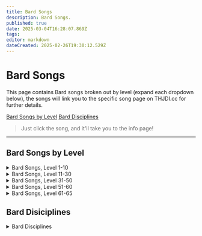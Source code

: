 ```yaml
---
title: Bard Songs
description: Bard Songs.
published: true
date: 2025-03-04T16:28:07.869Z
tags: 
editor: markdown
dateCreated: 2025-02-26T19:30:12.529Z
---
```


# Bard Songs

This page contains Bard songs broken out by level (expand each dropdown below), the songs will link you to the specific song page on THJDI.cc for further details.

[Bard Songs by Level](#bard-songs-by-level)
[Bard Disciplines](#bard-disciplines)

> Just click the song, and it'll take you to the info page!

---

## Bard Songs by Level

<details>
	<summary> Bard Songs, Level 1-10 </summary>
  
|Spell Name|Level|
|---|---|

|<a href="https://www.thjdi.cc/spell/13191" target="_blank">Bladewhirl</a>|1|
|<a href="https://www.thjdi.cc/spell/700" target="_blank">Chant of Battle</a>|1|
|<a href="https://www.thjdi.cc/spell/22491" target="_blank">Chant of Chaos</a>|1|
|<a href="https://www.thjdi.cc/spell/22487" target="_blank">Chant of Flame</a>|1|
|<a href="https://www.thjdi.cc/spell/22488" target="_blank">Chant of Frost</a>|1|
|<a href="https://www.thjdi.cc/spell/22486" target="_blank">Chant of Magic</a>|1|
|<a href="https://www.thjdi.cc/spell/22490" target="_blank">Chant of Plague</a>|1|
|<a href="https://www.thjdi.cc/spell/22489" target="_blank">Chant of Venom</a>|1|
|<a href="https://www.thjdi.cc/spell/703" target="_blank">Chords of Dissonance</a>|2|
|<a href="https://www.thjdi.cc/spell/720" target="_blank">Lyssa's Locating Lyric</a>|4|
|<a href="https://www.thjdi.cc/spell/717" target="_blank">Selo's Accelerando</a>|5|
|<a href="https://www.thjdi.cc/spell/7" target="_blank">Hymn of Restoration</a>|6|
|<a href="https://www.thjdi.cc/spell/734" target="_blank">Jonthan's Whistling Warsong</a>|7|
|<a href="https://www.thjdi.cc/spell/728" target="_blank">Kelin's Lugubrious Lament</a>|8|
|<a href="https://www.thjdi.cc/spell/710" target="_blank">Elemental Rhythms</a>|9|
|<a href="https://www.thjdi.cc/spell/2601" target="_blank">Magical Monologue</a>|9|
|<a href="https://www.thjdi.cc/spell/701" target="_blank">Anthem de Arms</a>|10|
</details>

<details>
	<summary> Bard Songs, Level 11-30 </summary>
  
|Spell Name|Level|
|---|---|
|<a href="https://www.thjdi.cc/spell/708" target="_blank">Cinda's Charismatic Carillon</a>|11|
|<a href="https://www.thjdi.cc/spell/704" target="_blank">Brusco's Boastful Bellow</a>|12|
|<a href="https://www.thjdi.cc/spell/711" target="_blank">Purifying Rhythms</a>|13|
|<a href="https://www.thjdi.cc/spell/737" target="_blank">Lyssa's Cataloging Libretto</a>|14|
|<a href="https://www.thjdi.cc/spell/724" target="_blank">Kelin's Lucid Lullaby</a>|15|
|<a href="https://www.thjdi.cc/spell/2602" target="_blank">Song of Sustenance</a>|15|
|<a href="https://www.thjdi.cc/spell/729" target="_blank">Tarew's Aquatic Ayre</a>|16|
|<a href="https://www.thjdi.cc/spell/709" target="_blank">Guardian Rhythms</a>|17|
|<a href="https://www.thjdi.cc/spell/730" target="_blank">Denon's Disruptive Discord</a>|18|
|<a href="https://www.thjdi.cc/spell/719" target="_blank">Shauri's Sonorous Clouding</a>|19|
|<a href="https://www.thjdi.cc/spell/1287" target="_blank">Cassindra's Chant of Clarity</a>|20|
|<a href="https://www.thjdi.cc/spell/705" target="_blank">Largo's Melodic Binding</a>|20|
|<a href="https://www.thjdi.cc/spell/739" target="_blank">Melanie's Mellifluous Motion</a>|21|
|<a href="https://www.thjdi.cc/spell/727" target="_blank">Alenia's Disenchanting Melody</a>|22|
|<a href="https://www.thjdi.cc/spell/738" target="_blank">Selo's Consonant Chain</a>|23|
|<a href="https://www.thjdi.cc/spell/735" target="_blank">Lyssa's Veracious Concord</a>|24|
|<a href="https://www.thjdi.cc/spell/712" target="_blank">Psalm of Warmth</a>|25|
|<a href="https://www.thjdi.cc/spell/4395" target="_blank">Selo's Rhythm of Speed</a>|25|
|<a href="https://www.thjdi.cc/spell/706" target="_blank">Angstlich's Appalling Screech</a>|26|
|<a href="https://www.thjdi.cc/spell/725" target="_blank">Solon's Song of the Sirens</a>|27|
|<a href="https://www.thjdi.cc/spell/741" target="_blank">Crission's Pixie Strike</a>|28|
|<a href="https://www.thjdi.cc/spell/715" target="_blank">Psalm of Vitality</a>|29|
|<a href="https://www.thjdi.cc/spell/2603" target="_blank">Amplification</a>|30|
|<a href="https://www.thjdi.cc/spell/707" target="_blank">Fufil's Curtailing Chant</a>|30|
</details>

<details>
	<summary> Bard Songs, Level 31-50 </summary>
  
|Spell Name|Level|
|---|---|
|<a href="https://www.thjdi.cc/spell/718" target="_blank">Agilmente's Aria of Eagles</a>|31|
|<a href="https://www.thjdi.cc/spell/723" target="_blank">Cassindra's Chorus of Clarity</a>|32|
|<a href="https://www.thjdi.cc/spell/713" target="_blank">Psalm of Cooling</a>|33|
|<a href="https://www.thjdi.cc/spell/1448" target="_blank">Cantata of Soothing</a>|34|
|<a href="https://www.thjdi.cc/spell/721" target="_blank">Lyssa's Solidarity of Vision</a>|34|
|<a href="https://www.thjdi.cc/spell/736" target="_blank">Denon's Dissension</a>|35|
|<a href="https://www.thjdi.cc/spell/740" target="_blank">Vilia's Verses of Celerity</a>|36|
|<a href="https://www.thjdi.cc/spell/716" target="_blank">Psalm of Purity</a>|37|
|<a href="https://www.thjdi.cc/spell/743" target="_blank">Tuyen's Chant of Flame</a>|38|
|<a href="https://www.thjdi.cc/spell/2604" target="_blank">Katta's Song of Sword Dancing</a>|39|
|<a href="https://www.thjdi.cc/spell/750" target="_blank">Solon's Bewitching Bravura</a>|39|
|<a href="https://www.thjdi.cc/spell/868" target="_blank">Sionachie's Dreams</a>|40|
|<a href="https://www.thjdi.cc/spell/726" target="_blank">Syvelian's Anti-Magic Aria</a>|40|
|<a href="https://www.thjdi.cc/spell/714" target="_blank">Psalm of Mystic Shielding</a>|41|
|<a href="https://www.thjdi.cc/spell/702" target="_blank">McVaxius' Berserker Crescendo</a>|42|
|<a href="https://www.thjdi.cc/spell/3567" target="_blank">Tuyen's Chant of Disease</a>|42|
|<a href="https://www.thjdi.cc/spell/742" target="_blank">Denon's Desperate Dirge</a>|43|
|<a href="https://www.thjdi.cc/spell/745" target="_blank">Cassindra's Elegy</a>|44|
|<a href="https://www.thjdi.cc/spell/4085" target="_blank">Forpar's Aria of Affliction</a>|44|
|<a href="https://www.thjdi.cc/spell/3682" target="_blank">Aria of Asceticism</a>|45|
|<a href="https://www.thjdi.cc/spell/749" target="_blank">Jonthan's Provocation</a>|45|
|<a href="https://www.thjdi.cc/spell/4083" target="_blank">Rizlona's Embers</a>|45|
|<a href="https://www.thjdi.cc/spell/744" target="_blank">Tuyen's Chant of Frost</a>|46|
|<a href="https://www.thjdi.cc/spell/748" target="_blank">Niv's Melody of Preservation</a>|47|
|<a href="https://www.thjdi.cc/spell/746" target="_blank">Selo's Chords of Cessation</a>|48|
|<a href="https://www.thjdi.cc/spell/2605" target="_blank">Selo's Accelerating Chorus</a>|49|
|<a href="https://www.thjdi.cc/spell/1450" target="_blank">Shield of Songs</a>|49|
|<a href="https://www.thjdi.cc/spell/1449" target="_blank">Melody of Ervaj</a>|50|
|<a href="https://www.thjdi.cc/spell/3566" target="_blank">Tuyen's Chant of Poison</a>|50|
|<a href="https://www.thjdi.cc/spell/747" target="_blank">Verses of Victory</a>|50|
</details>

<details>
	<summary> Bard Songs, Level 51-60 </summary>
  
|Spell Name|Level|
|---|---|
|<a href="https://www.thjdi.cc/spell/1751" target="_blank">Largo's Assonant Binding</a>|51|
|<a href="https://www.thjdi.cc/spell/1750" target="_blank">Selo's Song of Travel</a>|51|
|<a href="https://www.thjdi.cc/spell/3681" target="_blank">Aria of Innocence</a>|52|
|<a href="https://www.thjdi.cc/spell/2606" target="_blank">Battlecry of the Vah Shir</a>|52|
|<a href="https://www.thjdi.cc/spell/4086" target="_blank">Forpar's Psalm of Pain</a>|52|
|<a href="https://www.thjdi.cc/spell/1752" target="_blank">Nillipus' March of the Wee</a>|52|
|<a href="https://www.thjdi.cc/spell/4084" target="_blank">Rizlona's Fire</a>|53|
|<a href="https://www.thjdi.cc/spell/1754" target="_blank">Song of Dawn</a>|53|
|<a href="https://www.thjdi.cc/spell/1753" target="_blank">Song of Twilight</a>|53|
|<a href="https://www.thjdi.cc/spell/2607" target="_blank">Elemental Chorus</a>|54|
|<a href="https://www.thjdi.cc/spell/1758" target="_blank">Selo's Assonant Strain</a>|54|
|<a href="https://www.thjdi.cc/spell/1757" target="_blank">Vilia's Chorus of Celerity</a>|54|
|<a href="https://www.thjdi.cc/spell/8926" target="_blank">Aura of Insight</a>|55|
|<a href="https://www.thjdi.cc/spell/1747" target="_blank">Brusco's Bombastic Bellow</a>|55|
|<a href="https://www.thjdi.cc/spell/1759" target="_blank">Cantata of Replenishment</a>|55|
|<a href="https://www.thjdi.cc/spell/1451" target="_blank">Occlusion of Sound</a>|55|
|<a href="https://www.thjdi.cc/spell/2608" target="_blank">Purifying Chorus</a>|56|
|<a href="https://www.thjdi.cc/spell/1755" target="_blank">Song of Highsun</a>|56|
|<a href="https://www.thjdi.cc/spell/1756" target="_blank">Song of Midnight</a>|56|
|<a href="https://www.thjdi.cc/spell/1761" target="_blank">Cassindra's Insipid Ditty</a>|57|
|<a href="https://www.thjdi.cc/spell/1760" target="_blank">McVaxius' Rousing Rondo</a>|57|
|<a href="https://www.thjdi.cc/spell/2609" target="_blank">Chorus of Replenishment</a>|58|
|<a href="https://www.thjdi.cc/spell/1100" target="_blank">Dreams of Ayonae</a>|58|
|<a href="https://www.thjdi.cc/spell/1762" target="_blank">Jonthan's Inspiration</a>|58|
|<a href="https://www.thjdi.cc/spell/1763" target="_blank">Niv's Harmonic</a>|58|
|<a href="https://www.thjdi.cc/spell/1764" target="_blank">Denon's Bereavement</a>|59|
|<a href="https://www.thjdi.cc/spell/1765" target="_blank">Solon's Charismatic Concord</a>|59|
|<a href="https://www.thjdi.cc/spell/1196" target="_blank">Ancient: Lcea's Lament</a>|60|
|<a href="https://www.thjdi.cc/spell/1197" target="_blank">Ancient: Lullaby of Shadow</a>|60|
|<a href="https://www.thjdi.cc/spell/1748" target="_blank">Angstlich's Assonance</a>|60|
|<a href="https://www.thjdi.cc/spell/1452" target="_blank">Composition of Ervaj</a>|60|
|<a href="https://www.thjdi.cc/spell/2936" target="_blank">Ervaj's Lost Composition</a>|60|
|<a href="https://www.thjdi.cc/spell/4210" target="_blank">Fufil's Diminishing Dirge</a>|60|
|<a href="https://www.thjdi.cc/spell/1749" target="_blank">Kazumi's Note of Preservation</a>|60|
|<a href="https://www.thjdi.cc/spell/2610" target="_blank">Warsong of the Vah Shir</a>|60|
</details>

<details>
	<summary> Bard Songs, Level 61-65 </summary>
  
|Spell Name|Level|
|---|---|
|<a href="https://www.thjdi.cc/spell/3366" target="_blank">Saryrn's Scream of Pain</a>|61|
|<a href="https://www.thjdi.cc/spell/3361" target="_blank">Silent Song of Quellious</a>|61|
|<a href="https://www.thjdi.cc/spell/6734" target="_blank">Song of the Storm</a>|61|
|<a href="https://www.thjdi.cc/spell/3363" target="_blank">Tuyen's Chant of the Plague</a>|61|
|<a href="https://www.thjdi.cc/spell/7001" target="_blank">Angstlich's Echo of Terror</a>|62|
|<a href="https://www.thjdi.cc/spell/3030" target="_blank">Dreams of Thule</a>|62|
|<a href="https://www.thjdi.cc/spell/3364" target="_blank">Druzzil's Disillusionment</a>|62|
|<a href="https://www.thjdi.cc/spell/3365" target="_blank">Melody of Mischief</a>|62|
|<a href="https://www.thjdi.cc/spell/3374" target="_blank">Warsong of Zek</a>|62|
|<a href="https://www.thjdi.cc/spell/3651" target="_blank">Wind of Marr</a>|62|
|<a href="https://www.thjdi.cc/spell/4087" target="_blank">Forpar's Verse of Venom</a>|63|
|<a href="https://www.thjdi.cc/spell/3368" target="_blank">Psalm of Veeshan</a>|63|
|<a href="https://www.thjdi.cc/spell/3373" target="_blank">Tuyen's Chant of Ice</a>|63|
|<a href="https://www.thjdi.cc/spell/3370" target="_blank">Tuyen's Chant of Venom</a>|63|
|<a href="https://www.thjdi.cc/spell/3371" target="_blank">Call of the Banshee</a>|64|
|<a href="https://www.thjdi.cc/spell/3372" target="_blank">Chorus of Marr</a>|64|
|<a href="https://www.thjdi.cc/spell/3369" target="_blank">Dreams of Terris</a>|64|
|<a href="https://www.thjdi.cc/spell/3066" target="_blank">Requiem of Time</a>|64|
|<a href="https://www.thjdi.cc/spell/3362" target="_blank">Rizlona's Call of Flame</a>|64|
|<a href="https://www.thjdi.cc/spell/4971" target="_blank">Ancient: Chaos Chant</a>|65|
|<a href="https://www.thjdi.cc/spell/4112" target="_blank">Call of the Muse</a>|65|
|<a href="https://www.thjdi.cc/spell/4873" target="_blank">Dark Echo</a>|65|
|<a href="https://www.thjdi.cc/spell/4872" target="_blank">Echo of the Trusik</a>|65|
|<a href="https://www.thjdi.cc/spell/3375" target="_blank">Harmony of Sound</a>|65|
|<a href="https://www.thjdi.cc/spell/3376" target="_blank">Lullaby of Morell</a>|65|
|<a href="https://www.thjdi.cc/spell/3367" target="_blank">Tuyen's Chant of Fire</a>|65|
|<a href="https://www.thjdi.cc/spell/4871" target="_blank">War March of the Mastruq</a>|65|
</details>

## Bard Disiciplines

<details>
	<summary> Bard Disciplines </summary>

|Discipline Name|Level|
|---|---|
|<a href="https://www.thjdi.cc/spell/4585" target="_blank">Resistant Discipline</a>|51|
|<a href="https://www.thjdi.cc/spell/4587" target="_blank">Fearless Discipline</a>|54|
|<a href="https://www.thjdi.cc/spell/4516" target="_blank">Deftdance Discipline</a>|55|
|<a href="https://www.thjdi.cc/spell/4586" target="_blank">Puretone Discipline</a>|60|
|<a href="https://www.thjdi.cc/spell/8030" target="_blank">Thousand Blades</a>|65|
</details>